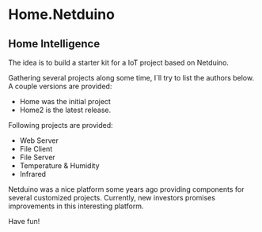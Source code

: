 Home.Netduino
====

## Home Intelligence

The idea is to build a starter kit for a IoT project based on Netduino.

Gathering several projects along some time, I´ll try to list the authors below. A couple versions are provided:

- Home was the initial project
- Home2 is the latest release.

Following projects are provided:

- Web Server
- File Client
- File Server
- Temperature & Humidity
- Infrared

Netduino was a nice platform some years ago providing components for several customized projects. Currently, new investors promises improvements in this interesting platform.

Have fun!
